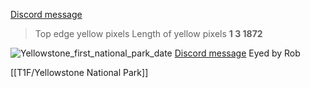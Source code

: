 [Discord message](https://discord.com/channels/1008696016318513243/1011929497139953744/1132080642704814190)
> Top edge yellow pixels 
> Length of yellow pixels **1 3 1872**

![Yellowstone_first_national_park_date](https://media.discordapp.net/attachments/1011929497139953744/1134215960115544204/image.png)
[Discord message](https://discord.com/channels/1008696016318513243/1011929497139953744/1134215960128131153)
Eyed by Rob

[[T1F/Yellowstone National Park]]